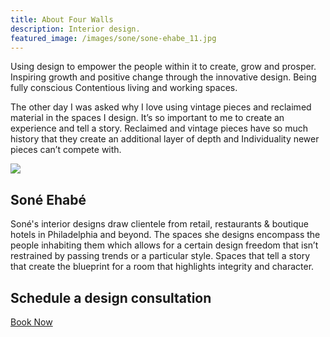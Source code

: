 ```yaml
---
title: About Four Walls
description: Interior design.
featured_image: /images/sone/sone-ehabe_11.jpg
---
```


Using design to empower the people within it to create, grow and prosper. Inspiring growth and positive change through the innovative design. Being fully conscious
Contentious living and working spaces.

The other day I was asked why I love using vintage pieces and reclaimed material in the spaces I design. It’s so important to me to create an experience and tell a story. Reclaimed and vintage pieces have so much history that they create an additional layer of depth and Individuality newer pieces can’t compete with.

![]({{site.baseurl}}/images/sone/sone-ehabe_11.jpg)

## Soné Ehabé

Soné's interior designs draw clientele from retail, restaurants & boutique hotels in Philadelphia and beyond. The spaces she designs encompass the people inhabiting them which allows for a certain design freedom that isn’t restrained by passing trends or a particular style. Spaces that tell a story that create the blueprint for a room that highlights integrity and character.

## Schedule a design consultation

<a href="/" class="button button--large button--overlay">Book Now</a>
